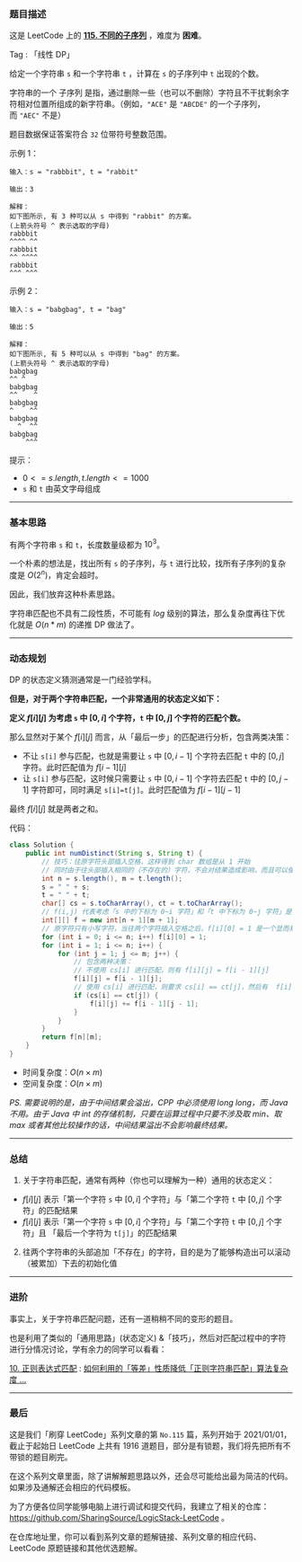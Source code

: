 ### 题目描述

这是 LeetCode 上的 **[115. 不同的子序列](https://leetcode.cn/problems/distinct-subsequences/solution/xiang-jie-zi-fu-chuan-pi-pei-wen-ti-de-t-wdtk/)** ，难度为 **困难**。

Tag : 「线性 DP」



给定一个字符串 `s` 和一个字符串 `t` ，计算在 `s` 的子序列中 `t` 出现的个数。

字符串的一个 子序列 是指，通过删除一些（也可以不删除）字符且不干扰剩余字符相对位置所组成的新字符串。（例如，`"ACE"` 是 `"ABCDE"` 的一个子序列，而 `"AEC"` 不是）

题目数据保证答案符合 `32` 位带符号整数范围。


示例 1：
```
输入：s = "rabbbit", t = "rabbit"

输出：3

解释：
如下图所示, 有 3 种可以从 s 中得到 "rabbit" 的方案。
(上箭头符号 ^ 表示选取的字母)
rabbbit
^^^^ ^^
rabbbit
^^ ^^^^
rabbbit
^^^ ^^^
```
示例 2：
```
输入：s = "babgbag", t = "bag"

输出：5

解释：
如下图所示, 有 5 种可以从 s 中得到 "bag" 的方案。 
(上箭头符号 ^ 表示选取的字母)
babgbag
^^ ^
babgbag
^^    ^
babgbag
^    ^^
babgbag
  ^  ^^
babgbag
    ^^^
```

提示：
* $0 <= s.length, t.length <= 1000$
* `s` 和 `t` 由英文字母组成

---

### 基本思路

有两个字符串 `s` 和 `t`，长度数量级都为 $10^3$。

一个朴素的想法是，找出所有 `s` 的子序列，与 `t` 进行比较，找所有子序列的复杂度是 $O(2^n)$，肯定会超时。

因此，我们放弃这种朴素思路。

字符串匹配也不具有二段性质，不可能有 $log$ 级别的算法，那么复杂度再往下优化就是 $O(n * m)$ 的递推 DP 做法了。

***

### 动态规划

DP 的状态定义猜测通常是一门经验学科。

**但是，对于两个字符串匹配，一个非常通用的状态定义如下：**

**定义 $f[i][j]$ 为考虑 `s` 中 $[0,i]$ 个字符，`t` 中 $[0,j]$ 个字符的匹配个数。**

那么显然对于某个 $f[i][j]$ 而言，从「最后一步」的匹配进行分析，包含两类决策：

* 不让 `s[i]` 参与匹配，也就是需要让 `s` 中 $[0,i-1]$ 个字符去匹配 `t` 中的 $[0,j]$ 字符。此时匹配值为 $f[i-1][j]$
* 让 `s[i]` 参与匹配，这时候只需要让 `s` 中 $[0,i-1]$ 个字符去匹配 `t` 中的 $[0,j-1]$ 字符即可，同时满足 `s[i]=t[j]`。此时匹配值为 $f[i-1][j-1]$

最终 $f[i][j]$ 就是两者之和。

代码：
```java []
class Solution {
    public int numDistinct(String s, String t) {
        // 技巧：往原字符头部插入空格，这样得到 char 数组是从 1 开始
        // 同时由于往头部插入相同的（不存在的）字符，不会对结果造成影响，而且可以使得 f[i][0] = 1，可以将 1 这个结果滚动下去
        int n = s.length(), m = t.length();
        s = " " + s;
        t = " " + t;
        char[] cs = s.toCharArray(), ct = t.toCharArray();
        // f(i,j) 代表考虑「s 中的下标为 0~i 字符」和「t 中下标为 0~j 字符」是否匹配
        int[][] f = new int[n + 1][m + 1];
        // 原字符只有小写字符，当往两个字符插入空格之后，f[i][0] = 1 是一个显而易见的初始化条件
        for (int i = 0; i <= n; i++) f[i][0] = 1;
        for (int i = 1; i <= n; i++) {
            for (int j = 1; j <= m; j++) {
                // 包含两种决策：
                // 不使用 cs[i] 进行匹配，则有 f[i][j] = f[i - 1][j]
                f[i][j] = f[i - 1][j];
                // 使用 cs[i] 进行匹配，则要求 cs[i] == ct[j]，然后有  f[i][j] += f[i - 1][j - 1]
                if (cs[i] == ct[j]) {
                    f[i][j] += f[i - 1][j - 1];
                } 
            }
        }
        return f[n][m];
    }
}
```
* 时间复杂度：$O(n \times m)$
* 空间复杂度：$O(n \times m)$

*PS. 需要说明的是，由于中间结果会溢出，CPP 中必须使用 long long，而 Java 不用。由于 Java 中 int 的存储机制，只要在运算过程中只要不涉及取 min、取 max 或者其他比较操作的话，中间结果溢出不会影响最终结果。*

***

### 总结

1. 关于字符串匹配，通常有两种（你也可以理解为一种）通用的状态定义：

* $f[i][j]$ 表示「第一个字符 `s` 中 $[0,i]$ 个字符」与「第二个字符 `t` 中 $[0,j]$ 个字符」的匹配结果
* $f[i][j]$ 表示「第一个字符 `s` 中 $[0,i]$ 个字符」与「第二个字符 `t` 中 $[0,j]$ 个字符」且 「最后一个字符为 `t[j]`」的匹配结果

2. 往两个字符串的头部追加「不存在」的字符，目的是为了能够构造出可以滚动（被累加）下去的初始化值

***

### 进阶

事实上，关于字符串匹配问题，还有一道稍稍不同的变形的题目。

也是利用了类似的「通用思路」(状态定义) &「技巧」，然后对匹配过程中的字符进行分情况讨论，学有余力的同学可以看看：

[10. 正则表达式匹配](https://leetcode-cn.com/problems/regular-expression-matching/) : [如何利用的「等差」性质降低「正则字符串匹配」算法复杂度 ...](https://leetcode-cn.com/problems/regular-expression-matching/solution/shua-chuan-lc-dong-tai-gui-hua-jie-fa-by-zn9w/)

---

### 最后

这是我们「刷穿 LeetCode」系列文章的第 `No.115` 篇，系列开始于 2021/01/01，截止于起始日 LeetCode 上共有 1916 道题目，部分是有锁题，我们将先把所有不带锁的题目刷完。

在这个系列文章里面，除了讲解解题思路以外，还会尽可能给出最为简洁的代码。如果涉及通解还会相应的代码模板。

为了方便各位同学能够电脑上进行调试和提交代码，我建立了相关的仓库：https://github.com/SharingSource/LogicStack-LeetCode 。

在仓库地址里，你可以看到系列文章的题解链接、系列文章的相应代码、LeetCode 原题链接和其他优选题解。

